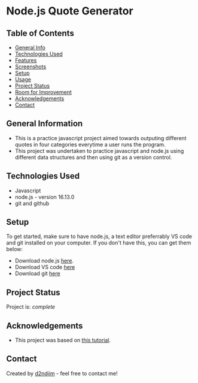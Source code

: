 # Node.js Quote Generator

## Table of Contents
* [General Info](#general-information)
* [Technologies Used](#technologies-used)
* [Features](#features)
* [Screenshots](#screenshots)
* [Setup](#setup)
* [Usage](#usage)
* [Project Status](#project-status)
* [Room for Improvement](#room-for-improvement)
* [Acknowledgements](#acknowledgements)
* [Contact](#contact)
<!-- * [License](#license) -->


## General Information
- This is a practice javascript project aimed towards outputing different quotes in four categories everytime a user runs the program.
- This project was undertaken to practice javascript and node.js using different data structures and then using git as a version control.


## Technologies Used
- Javascript
- node.js - version 16.13.0
- git and github

## Setup
To get started, make sure to have node.js, a text editor preferrably VS code and git installed on your computer. If you don't have this, you can get them below:
- Download node.js [here](https://nodejs.org/en/).
- Download VS code [here](https://code.visualstudio.com/)
- Download git [here](https://gitforwindows.org/)


## Project Status
Project is: _complete_


## Acknowledgements
- This project was based on [this tutorial](https://www.codecademy.com/paths/full-stack-engineer-career-path/tracks/fscp-javascript-syntax-portfolio-project/modules/fscp-mixed-messages/kanban_projects/mixed-messages).


## Contact
Created by [d2ndjim](https://jimohridwanlekan@gmail.com) - feel free to contact me!


<!-- Optional -->
<!-- ## License -->
<!-- This project is open source and available under the [... License](). -->

<!-- You don't have to include all sections - just the one's relevant to your project -->
